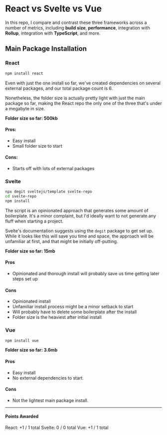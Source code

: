 # React vs Svelte vs Vue
In this repo, I compare and contrast these three frameworks across a number of metrics, including **build size**, **performance**, integration with **Rollup**, integration with **TypeScript**, and more.

## Main Package Installation

### React

```sh
npm install react
```
Even with just the one install so far, we've created dependencies on several external packages, and our total package count is 6.

Nonetheless, the folder size is actually pretty light with just the main package so far, making the React repo the only one of the three that's under a megabyte in size.

**Folder size so far: 500kb**

#### Pros:
- Easy install
- Small folder size to start
#### Cons:
- Starts off with lots of external packages
### Svelte

```sh
npx degit sveltejs/template svelte-repo
cd svelte-repo
npm install
```
The script is an opinionated approach that generates some amount of boilerplate. It's a minor complaint, but I'd ideally want to not generate any fluff when starting a project.

Svelte's documentation suggests using the `degit` package to get set up. While it looks like this will save you time and space, the approach will be unfamiliar at first, and that might be initially off-putting.

**Folder size so far: 15mb**

#### Pros
- Opinionated and thorough install will probably save us time getting later steps set up
#### Cons
- Opinionated install
- Unfamiliar install process might be a minor setback to start
- Will probably have to delete some boilerplate after the install
- Folder size is the heaviest after initial install
### Vue

```sh
npm install vue
```

**Folder size so far: 3.6mb**

#### Pros
- Easy install
- No external dependencies to start.

#### Cons
- Not the lightest main package install.

<hr />

#### Points Awarded
React: +1 / 1 total
Svelte: 0 / 0 total
Vue: +1   / 1 total